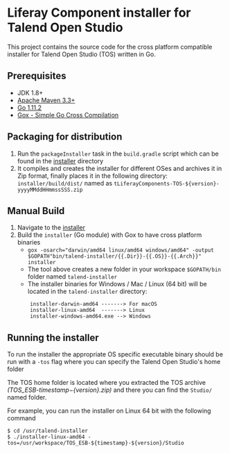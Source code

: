 # Liferay Component installer for Talend Open Studio

This project contains the source code for the cross platform compatible
installer for Talend Open Studio (TOS) written in Go.


## Prerequisites

* JDK 1.8+
* [Apache Maven 3.3+](https://maven.apache.org/)
* [Go 1.11.2](https://golang.org/)
* [Gox - Simple Go Cross Compilation](https://github.com/mitchellh/gox)

## Packaging for distribution

1. Run the `packageInstaller` task in the `build.gradle` script which can be
	found in the [installer](https://github.com/liferay/liferay-portal/tree/master/modules/etl/talend/installer)
	directory
2. It compiles and creates the installer for different OSes and archives
	it in Zip format, finally places it in the following directory:
	`installer/build/dist/` named as `tLiferayComponents-TOS-${version}-yyyyMMddHHmmssSSS.zip`

## Manual Build

1. Navigate to the [installer](https://github.com/liferay/liferay-portal/tree/master/modules/etl/talend/installer)
2. Build the `installer` (Go module) with Gox to have cross platform binaries
	* `gox -osarch="darwin/amd64 linux/amd64 windows/amd64" -output $GOPATH"bin/talend-installer/{{.Dir}}-{{.OS}}-{{.Arch}}" installer`
	* The tool above creates a new folder in your workspace `$GOPATH/bin` folder named `talend-installer`
	* The installer binaries for Windows / Mac / Linux (64 bit) will be located in the `talend-installer` directory: 
	```
		installer-darwin-amd64 -------> For macOS
		installer-linux-amd64  -------> Linux
		installer-windows-amd64.exe --> Windows
	```

## Running the installer

To run the installer the appropriate OS specific executable binary should be run
with a `-tos` flag where you can specify the Talend Open Studio's home folder

The TOS home folder is located where you extracted the TOS archive
_(TOS_ESB-${timestamp}-${version}.zip)_ and there you can find the `Studio/` named
folder.

For example, you can run the installer on Linux 64 bit with the following
command 

```
$ cd /usr/talend-installer
$ ./installer-linux-amd64 -tos=/usr/workspace/TOS_ESB-${timestamp}-${version}/Studio
```